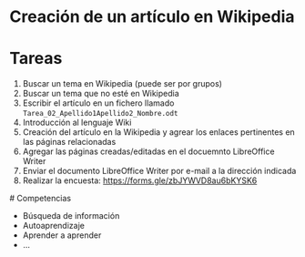 # Creación de un artículo en Wikipedia

# Tareas

1. Buscar un tema en Wikipedia (puede ser por grupos)
2. Buscar un tema que no esté en Wikipedia
3. Escribir el artículo en un fichero llamado `Tarea_02_Apellido1Apellido2_Nombre.odt`
4. Introducción al lenguaje Wiki
5. Creación del artículo en la Wikipedia y agrear los enlaces pertinentes en las páginas relacionadas
6. Agregar las páginas creadas/editadas en el docuemnto LibreOffice Writer
7. Enviar el documento LibreOffice Writer por e-mail a la dirección indicada
8. Realizar la encuesta: https://forms.gle/zbJYWVD8au6bKYSK6

# Competencias

- Búsqueda de información
- Autoaprendizaje
- Aprender a aprender
- ...
